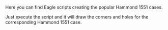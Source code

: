 Here you can find Eagle scripts creating the popular Hammond 1551 cases.

Just execute the script and it will draw the corners and holes for the corresponding Hammond 1551 case.

